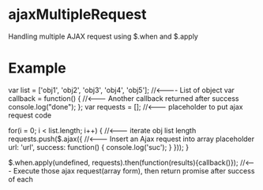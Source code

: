 # ajaxMultipleRequest
Handling multiple AJAX request using $.when and $.apply

Example
===================================
var list = ['obj1', 'obj2', 'obj3', 'obj4', 'obj5']; //<---- List of object 
var callback = function() { //<--- Another callback returned after success
  console.log("done");
};
  var requests = []; //<--- placeholder to put ajax request code

  for(i = 0; i < list.length; i++) { //<--- iterate obj list length
    requests.push($.ajax({           //<--- Insert an Ajax request into array placeholder
      url: 'url',
      success: function() {
        console.log('suc');
      }
    }));
  }

$.when.apply(undefined, requests).then(function(results){callback()});  //<--- Execute those ajax request(array form), then return promise after success of each
